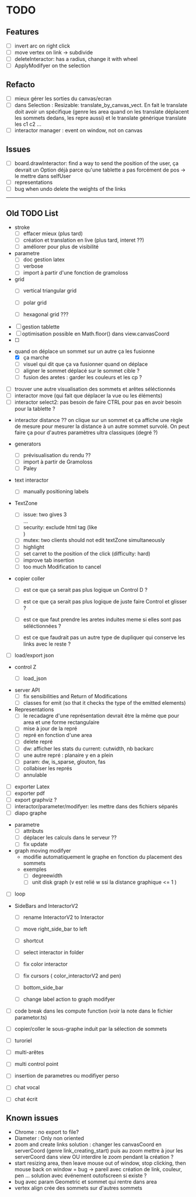 # TODO

## Features

- [ ] invert arc on right click
- [ ] move vertex on link -> subdivide
- [ ] deleteInteractor: has a radius, change it with wheel
- [ ] ApplyModifyer on the selection

## Refacto

- [ ] mieux gérer les sorties du canvas/ecran
- [ ] dans Selection : Resizable: translate_by_canvas_vect. En fait le translate doit avoir un spécifique (genre les area quand on les translate déplacent les sommets dedans, les repre aussi) et le translate générique translate les c1 c2 ...
- [ ] interactor manager : event on window, not on canvas

## Issues

- [ ] board.drawInteractor: find a way to send the position of the user, ça devrait un Option déjà parce qu'une tablette a pas forcément de pos -> le mettre dans selfUser
- [ ] representations
- [ ] bug when undo delete the weights of the links

------------------------------------------------------

## Old TODO List


- stroke
  - [ ] effacer mieux (plus tard)
  - [ ] création et translation en live (plus tard, interet ??)
  - [ ] améliorer pour plus de visibilité

- parametre
  - [ ] doc gestion latex
  - [ ] verbose
  - [ ] import à partir d'une fonction de gramoloss

- grid
  - [ ] vertical triangular grid 
  - [ ] polar grid
  - [ ] hexagonal grid ???


- [ ] gestion tablette
- [ ] optimisation possible en Math.floor() dans view.canvasCoord
- [ ] 
- quand on déplace un sommet sur un autre ça les fusionne
  - [X] ça marche
  - [ ] visuel qui dit que ça va fusionner quand on déplace
  - [ ] aligner le sommet déplacé sur le sommet cible ?
  - [ ] fusion des aretes : garder les couleurs et les cp ?
- [ ] trouver une autre visualisation des sommets et arêtes séléctionnés
- [ ] interactor move (qui fait que déplacer la vue ou les éléments)
- [ ] interactor select2: pas besoin de faire CTRL pour pas en avoir besoin pour la tablette ?
- interactor distance ?? on clique sur un sommet et ça affiche une règle de mesure pour mesurer la distance à un autre sommet survolé. On peut faire ça pour d'autres paramètres ultra classiques (degré ?)

- generators
  - [ ] prévisualisation du rendu ??
  - [ ] import à partir de Gramoloss
  - [ ] Paley

- text interactor
  - [ ] manually positioning labels

- TextZone
  - [ ] issue: two <Enter> gives 3 <br> ...
  - [ ] security:  exclude html tag (like <br>)
  - [ ] mutex: two clients should not edit textZone simultaneously
  - [ ] highlight
  - [ ] set carret to the position of the click (difficulty: hard)
  - [ ] improve tab insertion
  - [ ] too much Modification to cancel

- copier coller
  - [ ] est ce que ça serait pas plus logique un Control D ?
  - [ ] est ce que ça serait pas plus logique de juste faire Control et glisser ?
  - [ ] est ce que faut prendre les aretes induites meme si elles sont pas séléctionnées ?
  - [ ] est ce que faudrait pas un autre type de dupliquer qui conserve les links avec le reste ?


- [ ] load/export json

- control Z
  - [ ] load_json


- server API
  - [ ] fix sensibilities and Return of Modifications
  - [ ] classes for emit (so that it checks the type of the emitted elements)

- Representations
  - [ ] le recadagre d'une représentation devrait être la même que pour area et une forme rectangulaire
  - [ ] mise à jour de la repré
  - [ ] repré en fonction d'une area
  - [ ] delete repré
  - [ ] dw: afficher les stats du current: cutwidth, nb backarc
  - [ ] une autre repré : planaire y en a plein
  - [ ] param: dw, is_sparse, glouton, fas
  - [ ] collabiser les représ
  - [ ] annulable

- [ ] exporter Latex
- [ ] exporter pdf
- [ ] export graphviz ?
- [ ] interactor/parameter/modifyer: les mettre dans des fichiers séparés
- [ ] diapo graphe

- parametre
  - [ ] attributs
  - [ ] déplacer les calculs dans le serveur ??
  - [ ] fix update

- graph moving modifyer
  - modifie automatiquement le graphe en fonction du placement des sommets
  - exemples 
    - [ ] degreewidth
    - [ ] unit disk graph (v est relié w ssi la distance graphique <= 1 )

- [ ] loop

- SideBars and InteractorV2
  - [ ] rename InteractorV2 to Interactor
  - [ ] move right_side_bar to left
  - [ ] shortcut
  - [ ] select interactor in folder
  - [ ] fix color interactor
  - [ ] fix cursors ( color_interactorV2 and pen)
  - [ ] bottom_side_bar
  - [ ] change label action to graph modifyer



- [ ] code break dans les compute function (voir la note dans le fichier parametor.ts)
- [ ] copier/coller le sous-graphe induit par la sélection de sommets
- [ ] turoriel
- [ ] multi-arêtes
- [ ] multi control point
- [ ] insertion de parametres ou modifiyer perso
- [ ] chat vocal
- [ ] chat écrit


## Known issues 

- Chrome : no export to file? 
- Diameter : Only non oriented
- zoom and create links
    solution : changer les canvasCoord en serverCoord (genre link_creating_start) puis au zoom mettre à jour les serverCoord dans view
    OU
    interdire le zoom pendant la création ?
- start resizing area, then leave mouse out of window, stop clicking, then mouse back on window = bug -> pareil avec création de link, couleur, pen ... solution avec événement outofscreen si existe ?
- bug avec param Geometric et sommet qui rentre dans area
- vertex align crée des sommets sur d'autres sommets

